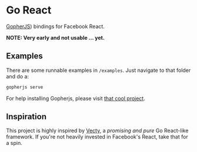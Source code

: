 # Go React
[GopherJS](https://github.com/gopherjs/gopherjs)) bindings for Facebook React. 

**NOTE: Very early and not usable ... yet.**

## Examples

There are some runnable examples in `/examples`. Just navigate to that folder and do a:

```bash
gopherjs serve
```

For help installing Gopherjs, please visit [that cool project](https://github.com/gopherjs/gopherjs).

## Inspiration

This project is highly inspired by [Vecty](https://github.com/gopherjs/vecty), a *promising and pure* Go React-like framework. If you're not heavily invested in Facebook's React, take that for a spin.

